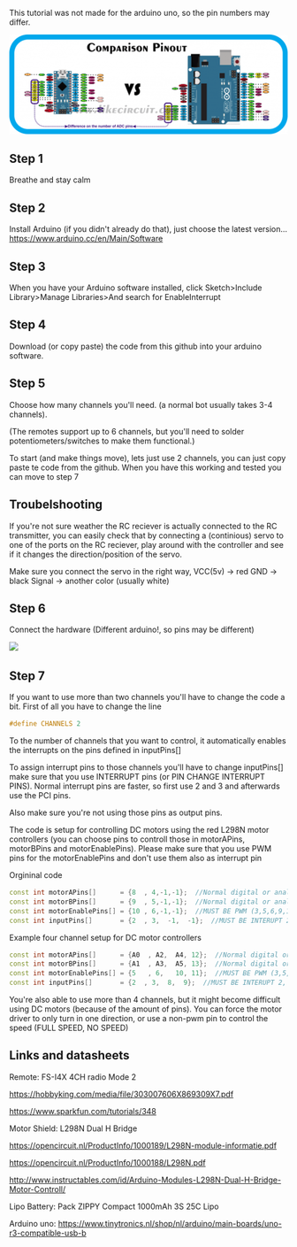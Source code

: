This tutorial was not made for the arduino uno, so the pin numbers may differ.

<img src="https://raw.githubusercontent.com/jvangeemen/robowars/master/Comparison-pinout-Arduino-Nano-and-Arduono-Uno.png"></img>

## Step 1
Breathe and stay calm

## Step 2
Install Arduino (if you didn't already do that), just choose the latest version...
https://www.arduino.cc/en/Main/Software

## Step 3
When you have your Arduino software installed, click Sketch>Include Library>Manage Libraries>And search for EnableInterrupt

## Step 4
Download (or copy paste) the code from this github into your arduino software.

## Step 5
Choose how many channels you'll need. (a normal bot usually takes 3-4 channels). 

(The remotes support up to 6 channels, but you'll need to solder potentiometers/switches to make them functional.)

To start (and make things move), lets just use 2 channels, you can just copy paste te code from the github.
When you have this working and tested you can move to step 7

## Troubelshooting

If you're not sure weather the RC reciever is actually connected to the RC transmitter, you can easily check that by connecting a (continious) servo to one of the ports on the RC reciever, play around with the controller and see if it changes the direction/position of the servo.

Make sure you connect the servo in the right way,
VCC(5v) -> red
GND -> black
Signal -> another color (usually white)

## Step 6

Connect the hardware (Different arduino!, so pins may be different)

<img src="https://raw.githubusercontent.com/lemio/robowars/master/breadboardview.png"></img>

## Step 7

If you want to use more than two channels you'll have to change the code a bit. First of all you have to change the line

```cpp
#define CHANNELS 2
```
To the number of channels that you want to control, it automatically enables the interrupts on the pins defined in inputPins[]

To assign interrupt pins to those channels you'll have to change inputPins[] make sure that you use INTERRUPT pins (or PIN CHANGE INTERRUPT PINS). Normal interrupt pins are faster, so first use 2 and 3 and afterwards use the PCI pins.

Also make sure you're not using those pins as output pins.

The code is setup for controlling DC motors using the red L298N motor controllers (you can choose pins to controll those in motorAPins, motorBPins and motorEnablePins). Please make sure that you use PWM pins for the motorEnablePins and don't use them also as interrupt pin

Orgininal code
```cpp
const int motorAPins[]      = {8  , 4,-1,-1};  //Normal digital or analog pin (analog with A prefix)
const int motorBPins[]      = {9  , 5,-1,-1};  //Normal digital or analog pin (analog with A prefix)
const int motorEnablePins[] = {10 , 6,-1,-1};  //MUST BE PWM (3,5,6,9,10,11 are PWM)
const int inputPins[]       = {2  , 3,  -1,  -1};  //MUST BE INTERUPT 2, 3, 7 or PIN CHANGE INTERRUPT 8, 9, 10, 11;
```

Example four channel setup for DC motor controllers
```cpp
const int motorAPins[]      = {A0  , A2,  A4, 12};  //Normal digital or analog pin (analog with A prefix)
const int motorBPins[]      = {A1  , A3,  A5, 13};  //Normal digital or analog pin (analog with A prefix)
const int motorEnablePins[] = {5   , 6,   10, 11};  //MUST BE PWM (3,5,6,9,10,11 are PWM)
const int inputPins[]       = {2  , 3,  8,  9};  //MUST BE INTERUPT 2, 3, 7 or PIN CHANGE INTERRUPT 8, 9, 10, 11;
```

You're also able to use more than 4 channels, but it might become difficult using DC motors (because of the amount of pins). You can force the motor driver to only turn in one direction, or use a non-pwm pin to control the speed (FULL SPEED, NO SPEED)


## Links and datasheets

Remote:
FS-I4X 4CH radio Mode 2

https://hobbyking.com/media/file/303007606X869309X7.pdf

https://www.sparkfun.com/tutorials/348




Motor Shield:
L298N Dual H Bridge 

https://opencircuit.nl/ProductInfo/1000189/L298N-module-informatie.pdf

https://opencircuit.nl/ProductInfo/1000188/L298N.pdf

http://www.instructables.com/id/Arduino-Modules-L298N-Dual-H-Bridge-Motor-Controll/




Lipo Battery:
Pack ZIPPY Compact 1000mAh 3S 25C Lipo




Arduino uno:
https://www.tinytronics.nl/shop/nl/arduino/main-boards/uno-r3-compatible-usb-b
